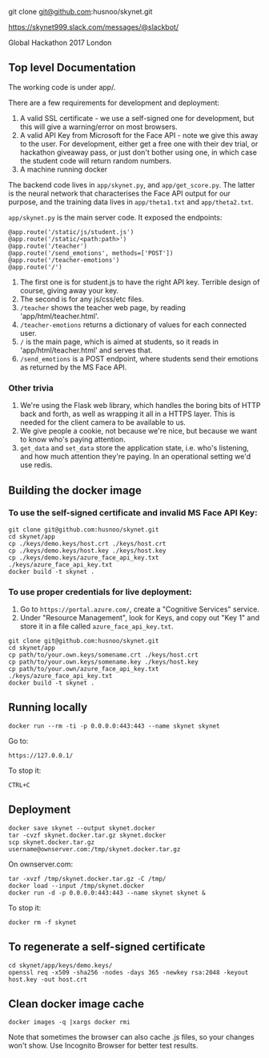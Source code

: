 git clone git@github.com:husnoo/skynet.git


https://skynet999.slack.com/messages/@slackbot/

Global Hackathon 2017 London

## Top level Documentation
The working code is under app/.

There are a few requirements for development and deployment:

1. A valid SSL certificate - we use a self-signed one for development, but this will give a warning/error on most browsers.
2. A valid API Key from Microsoft for the Face API - note we give this away to the user. For development, either get a free one with their dev trial, or hackathon giveaway pass, or just don't bother using one, in which case the student code will return random numbers.
3. A machine running docker

The backend code lives in `app/skynet.py`, and `app/get_score.py`. The latter is the neural network that characterises the Face API output for our purpose, and the training data lives in `app/theta1.txt` and `app/theta2.txt`.

`app/skynet.py` is the main server code. It exposed the endpoints:
```
@app.route('/static/js/student.js')
@app.route('/static/<path:path>')
@app.route('/teacher')
@app.route('/send_emotions', methods=['POST'])
@app.route('/teacher-emotions')
@app.route('/')
```

1. The first one is for student.js to have the right API key. Terrible design of course, giving away your key.
2. The second is for any js/css/etc files.
3. `/teacher` shows the teacher web page, by reading 'app/html/teacher.html'.
4. `/teacher-emotions` returns a dictionary of values for each connected user.
5. `/` is the main page, which is aimed at students, so it reads in 'app/html/teacher.html' and serves that.
6. `/send_emotions` is a POST endpoint, where students send their emotions as returned by the MS Face API.

### Other trivia
1. We're using the Flask web library, which handles the boring bits of HTTP back and forth, as well as wrapping it all in a HTTPS layer. This is needed for the client camera to be available to us.
2. We give people a cookie, not because we're nice, but because we want to know who's paying attention.
3. `get_data` and `set_data` store the application state, i.e. who's listening, and how much attention they're paying. In an operational setting we'd use redis. 


## Building the docker image

### To use the self-signed certificate and invalid MS Face API Key:
```
git clone git@github.com:husnoo/skynet.git
cd skynet/app
cp ./keys/demo.keys/host.crt ./keys/host.crt
cp ./keys/demo.keys/host.key ./keys/host.key
cp ./keys/demo.keys/azure_face_api_key.txt ./keys/azure_face_api_key.txt
docker build -t skynet .
```

### To use proper credentials for live deployment:
1. Go to `https://portal.azure.com/`, create a "Cognitive Services" service.
2. Under "Resource Management", look for Keys, and copy out "Key 1" and store it in a file called `azure_face_api_key.txt`.

```
git clone git@github.com:husnoo/skynet.git
cd skynet/app
cp path/to/your.own.keys/somename.crt ./keys/host.crt
cp path/to/your.own.keys/somename.key ./keys/host.key
cp path/to/your.own/azure_face_api_key.txt ./keys/azure_face_api_key.txt
docker build -t skynet .
```

## Running locally
```
docker run --rm -ti -p 0.0.0.0:443:443 --name skynet skynet
```

Go to:
```
https://127.0.0.1/
```

To stop it:
```
CTRL+C
```

## Deployment
```
docker save skynet --output skynet.docker
tar -cvzf skynet.docker.tar.gz skynet.docker
scp skynet.docker.tar.gz username@ownserver.com:/tmp/skynet.docker.tar.gz
```

On ownserver.com:
```
tar -xvzf /tmp/skynet.docker.tar.gz -C /tmp/
docker load --input /tmp/skynet.docker
docker run -d -p 0.0.0.0:443:443 --name skynet skynet &
```

To stop it:
```
docker rm -f skynet
```


## To regenerate a self-signed certificate
```
cd skynet/app/keys/demo.keys/
openssl req -x509 -sha256 -nodes -days 365 -newkey rsa:2048 -keyout host.key -out host.crt
```

## Clean docker image cache
```
docker images -q |xargs docker rmi
```
Note that sometimes the browser can also cache .js files, so your changes won't show. Use Incognito Browser for better test results.
